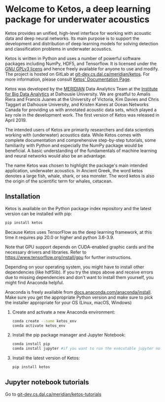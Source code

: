 # Welcome to Ketos, a deep learning package for underwater acoustics

Ketos provides an unified, high-level interface for working with acoustic data and deep neural networks. 
Its main purpose is to support the development and distribution of deep learning models for solving 
detection and classification problems in underwater acoustics.

Ketos is written in Python and uses a number of powerful software packages 
including NumPy, HDF5, and Tensorflow. It is licensed under the [GNU GPLv3 licens](https://www.gnu.org/licenses/) 
and hence freely available for anyone to use and modify. The project is hosted on GitLab at 
[git-dev.cs.dal.ca/meridian/ketos](https://git-dev.cs.dal.ca/meridian/ketos). 
For more information, please consult [Ketos' Documentation Page](https://docs.meridian.cs.dal.ca/ketos/).

Ketos was developed by the [MERIDIAN](http://meridian.cs.dal.ca/) Data Analytics Team at the 
[Institute for Big Data Analytics](https://bigdata.cs.dal.ca/) at Dalhousie University. 
We are greatful to Amalis Riera and Francis Juanes at the University of Victoria, 
Kim Davies and Chris Taggart at Dalhousie University, and Kristen Kanes at Ocean Networks Canada 
for providing us with annotated acoustic data sets, which played a key role in the development work.
The first version of Ketos was released in April 2019. 

The intended users of Ketos are primarily researchers and data scientists working with (underwater) acoustics data. 
While Ketos comes with complete documentation and comprehensive step-by-step tutorials, some familiarity with 
Python and especially the NumPy package would be beneficial. A basic understanding of 
the fundamentals of machine learning and neural networks would also be an advantage.

The name Ketos was chosen to highlight the package's main intended application, underwater acoustics.
In Ancient Greek, the word ketos denotes a large fish, whale, shark, or sea monster. The word ketos 
is also the origin of the scientific term for whales, cetacean.


## Installation

Ketos is available on the Python package index repository and the latest version can be installed with pip:

   ```bash 
   pip install ketos
   ``` 

Because Ketos uses TensorFlow as the deep learning framework, at this time it requires pip 20.0 or higher and python 3.6-3.9.

Note that GPU support depends on CUDA-enabled graphic cards and the necessary drivers and libraries. 
Refer to  https://www.tensorflow.org/install/gpu for further instructions.


Depending on your operating system, you might have to install other dependencies (like hdf5lib).
If you try the steps above and receive errors due to missing dependencies and don't want to install them yourself, you might find Anaconda helpful. 

Anaconda is freely available from [docs.anaconda.com/anaconda/install](https://docs.anaconda.com/anaconda/install/). 
Make sure you get the appropriate Python version and make sure to pick the installer appropriate for your OS (Linux, macOS, Windows) 

 1. Create and activate a new Anaconda environment:
    ```bash
    conda create --name ketos_env
    conda activate ketos_env
    ```

 2. Install the pip package manager and Jupyter Notebook:
    ```bash
    conda install pip
    conda install jupyter #if you want to run the executable jupyter notebooks in the tutorials 
    ```

 3. Install the latest version of Ketos:
    ```bash
    pip install ketos
    ```

## Jupyter notebook tutorials

Go to [git-dev.cs.dal.ca/meridian/ketos-tutorials](https://git-dev.cs.dal.ca/meridian/ketos-tutorials)